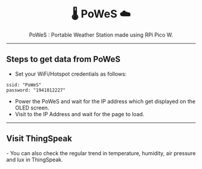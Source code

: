 <h1 align="center">🌡️ PoWeS ☁️</h1>

<p align="center"> PoWeS : Portable Weather Station made using RPi Pico W. </p>
<hr>

<h2> Steps to get data from PoWeS </h2>

- Set your WiFi/Hotspot credentials as follows:

```
ssid: "PoWeS"
password: "1941012227"
```
- Power the PoWeS and wait for the IP address which get displayed on the OLED screen.
- Visit to the IP Address and wait for the page to load.

<hr>

<h2> Visit ThingSpeak </h2>
- You can also check the regular trend in temperature, humidity, air pressure and lux in ThingSpeak.


